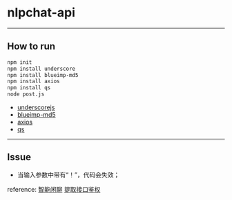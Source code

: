 # nlpchat-api

---

## How to run

```bash
npm init
npm install underscore
npm install blueimp-md5
npm install axios
npm install qs
node post.js
```

* [underscorejs](http://underscorejs.org/)
* [blueimp-md5](https://github.com/blueimp/JavaScript-MD5)
* [axios](https://github.com/axios/axios)
* [qs](https://www.npmjs.com/package/qs)

---

## Issue

* 当输入参数中带有“！”，代码会失效；

reference:
[智能闲聊](https://ai.qq.com/doc/nlpchat.shtml)
[提取接口鉴权](https://ai.qq.com/doc/auth.shtml)
